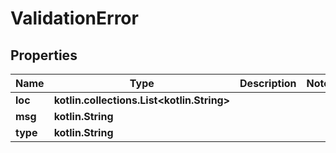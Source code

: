 
# ValidationError

## Properties
Name | Type | Description | Notes
------------ | ------------- | ------------- | -------------
**loc** | **kotlin.collections.List&lt;kotlin.String&gt;** |  | 
**msg** | **kotlin.String** |  | 
**type** | **kotlin.String** |  | 



